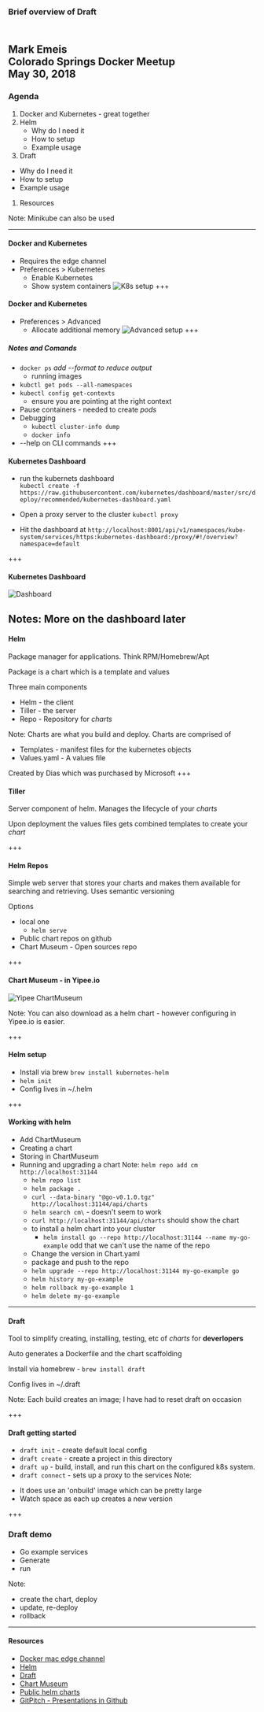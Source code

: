 ### Brief overview of Draft

<br/>Mark Emeis
<br/>Colorado Springs Docker Meetup
<br/>May 30, 2018
---
### Agenda
1. Docker and Kubernetes - great together 
1. Helm 
   * Why do I need it
   * How to setup
   * Example usage
1.  Draft
   * Why do I need it
   * How to setup
   * Example usage
1. Resources

Note:   Minikube can also be used

---
#### Docker and Kubernetes
* Requires the edge channel 
* Preferences > Kubernetes
   * Enable Kubernetes
   * Show system containers 
![K8s setup](images/docker-config-k8s.png)
+++
#### Docker and Kubernetes
* Preferences > Advanced
   * Allocate additional memory 
![Advanced setup](images/docker-config-adv.png)
+++
##### Notes and Comands
* `docker ps`   _add --format to reduce output_
   * running images
* `kubctl get pods --all-namespaces` 
* `kubectl config get-contexts`
   * ensure you are pointing at the right context
* Pause containers - needed to create _pods_
* Debugging
   * `kubectl cluster-info dump`
   * `docker info`
* --help on CLI commands
+++
#### Kubernetes Dashboard
* run the kubernets dashboard <br/>
```kubectl create -f https://raw.githubusercontent.com/kubernetes/dashboard/master/src/deploy/recommended/kubernetes-dashboard.yaml```

* Open a proxy server to the cluster `kubectl proxy`

* Hit the dashboard at ```http://localhost:8001/api/v1/namespaces/kube-system/services/https:kubernetes-dashboard:/proxy/#!/overview?namespace=default```

+++
#### Kubernetes Dashboard
![Dashboard](images/k8s-dashboard.png)

Notes: More on the dashboard later
---
#### Helm
Package manager for applications.  Think RPM/Homebrew/Apt

Package is a chart which is a template and values

Three main components
- Helm - the client
- Tiller - the server
- Repo - Repository for _charts_ 

Note: Charts are what you build and deploy.  Charts are comprised of 
- Templates - manifest files for the kubernetes objects
- Values.yaml - A values file

Created by Dias which was purchased by Microsoft
+++
#### Tiller 
Server component of helm.  Manages the lifecycle of your _charts_

Upon deployment the values files gets combined templates to create your _chart_

+++
#### Helm Repos
Simple web server that stores your charts and makes them available for searching and retrieving.  Uses semantic versioning 

Options
* local one
   * `helm serve` 
* Public chart repos on github
* Chart Museum - Open sources repo

+++
#### Chart Museum - in Yipee.io

![Yipee ChartMuseum](images/yipee-chart-museum.png)

Note: You can also download as a helm chart - however configuring in Yipee.io is easier.

+++
#### Helm setup 
* Install via brew `brew install kubernetes-helm`
* `helm init`
* Config lives in ~/.helm

+++
#### Working with helm
* Add ChartMuseum
* Creating a chart
* Storing in ChartMuseum
* Running and upgrading a chart
Note:
```helm repo add cm http://localhost:31144```
   - ```helm repo list```
   - ```helm package .```
   - ```curl --data-binary "@go-v0.1.0.tgz" http://localhost:31144/api/charts```
   - ```helm search cm\``` - doesn't seem to work
   - ```curl http://localhost:31144/api/charts``` should show the chart
   - to install a helm chart into your cluster
      - ```helm install go --repo http://localhost:31144 --name my-go-example``` odd that we can't use the name of the repo 
   - Change the version in Chart.yaml
   - package and push to the repo
   - ```helm upgrade --repo http://localhost:31144 my-go-example go```
   - ```helm history my-go-example```
   - ```helm rollback my-go-example 1```
   - ```helm delete my-go-example```
---
#### Draft
Tool to simplify creating, installing, testing, etc of _charts_ for **deverlopers**

Auto generates a Dockerfile and the chart scaffolding

Install via homebrew - 
`brew install draft` 

Config lives in ~/.draft

Note:
Each build creates an image; 
I have had to reset draft on occasion

+++
#### Draft getting started
* `draft init` - create default local config
* `draft create` - create a project in this directory
* `draft up` - build, install, and run this chart on the configured k8s system.
* `draft connect` - sets up a proxy to the services
Note: 
- It does use an 'onbuild' image which can be pretty large
- Watch space as each up creates a new version

+++ 
### Draft demo
* Go example services
* Generate
* run 

Note: 
- create the chart, deploy
- update, re-deploy
- rollback
---
#### Resources
* [Docker mac edge channel](https://docs.docker.com/docker-for-mac/edge-release-notes/)
* [Helm](https://helm.sh/)
* [Draft](https://github.com/Azure/draft)
* [Chart Museum](https://github.com/kubernetes-helm/chartmuseum)
* [Public helm charts](https://github.com/kubernetes/charts)
* [GitPitch - Presentations in Github](https://gitpitch.com)
